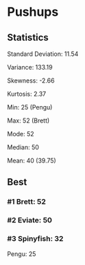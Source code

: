 # Pushups

## Statistics

Standard Deviation: 11.54

Variance: 133.19

Skewness: -2.66

Kurtosis: 2.37

Min: 25 (Pengu)

Max: 52 (Brett)

Mode: 52

Median: 50

Mean: 40 (39.75)


## Best

### #1 Brett: 52

### #2 Eviate: 50

### #3 Spinyfish: 32

Pengu: 25
